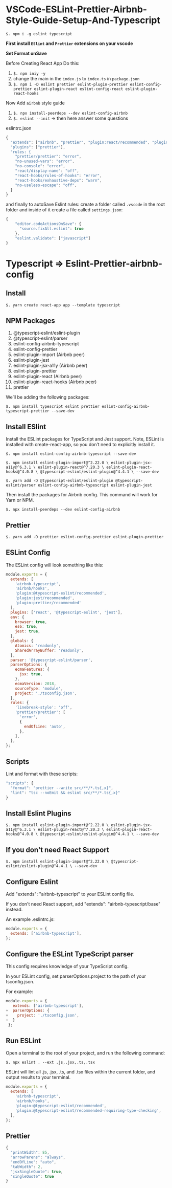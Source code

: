 # VSCode-ESLint-Prettier-Airbnb-Style-Guide-Setup-And-Typescript

`$. npm i -g eslint typescript`

**First install `ESlint` and `Prettier` extensions on your vscode**

**Set Format onSave**

Before Creating React App Do this: 

1. `$. npm iniy -y`
2. change the main in the `index.js` to `index.ts` in `package.json`
3. `$. npm i -D eslint prettier eslint-plugin-prettier eslint-config-prettier eslint-plugin-react eslint-config-react eslint-plugin-react-hooks`

Now Add `airbnb` style guide

1. `$. npx install-peerdeps --dev eslint-config-airbnb`
2. `$. eslint --init` => then here answer some questions

eslintrc.json

```js
{
  "extends": ["airbnb", "prettier", "plugin:react/recommended", "plugin:prettier/recommended", "eslint:recommended"]
  "plugins": ["prettier"],
  "rules: {
    "prettier/prettier": "error",
    "no-unused-vars": "error",
    "no-console": "error",
    "react/display-name": "off",
    "react-hooks/rules-of-hooks": "error",
    "react-hooks/exhaustive-deps": "warn",
    "no-useless-escape": "off",
  }
}
```

and finally to autoSave Eslint rules: create a folder called `.vscode` in the root folder and inside of it create a file called `settings.json`:

```js
{
    "editor.codeActionsOnSave": {
      "source.fixAll.eslint": true
    },
    "eslint.validate": ["javascript"]
}
```


# Typescript => Eslint-Prettier-airbnb-config

## Install

`$. yarn create react-app app --template typescript`

## NPM Packages

1. @typescript-eslint/eslint-plugin
2. @typescript-eslint/parser
3. eslint-config-airbnb-typescript
4. eslint-config-prettier
5. eslint-plugin-import (Airbnb peer)
6. eslint-plugin-jest
7. eslint-plugin-jsx-a11y (Airbnb peer)
8. eslint-plugin-prettier
9. eslint-plugin-react (Airbnb peer)
10. eslint-plugin-react-hooks (Airbnb peer)
11. prettier

We’ll be adding the following packages:

`$. npm install typescript eslint prettier eslint-config-airbnb-typescript-prettier --save-dev`

## Install ESlint

Install the ESLint packages for TypeScript and Jest support. Note, ESLint is installed with create-react-app, so you don’t need to explicitly install it.

`$. npm install eslint-config-airbnb-typescript --save-dev`

`$. npm install eslint-plugin-import@^2.22.0 \
            eslint-plugin-jsx-a11y@^6.3.1 \
            eslint-plugin-react@^7.20.3 \
            eslint-plugin-react-hooks@^4.0.8 \
            @typescript-eslint/eslint-plugin@^4.4.1 \
            --save-dev`

`$. yarn add -D @typescript-eslint/eslint-plugin @typescript-eslint/parser eslint-config-airbnb-typescript eslint-plugin-jest`

Then install the packages for Airbnb config. This command will work for Yarn or NPM.

`$. npx install-peerdeps --dev eslint-config-airbnb`

## Prettier

`$. yarn add -D prettier eslint-config-prettier eslint-plugin-prettier`

## ESLint Config

The ESLint config will look something like this:

```js
module.exports = {
  extends: [
    'airbnb-typescript',
    'airbnb/hooks',
    'plugin:@typescript-eslint/recommended',
    'plugin:jest/recommended',
    'plugin:prettier/recommended'
  ],
  plugins: ['react', '@typescript-eslint', 'jest'],
  env: {
    browser: true,
    es6: true,
    jest: true,
  },
  globals: {
    Atomics: 'readonly',
    SharedArrayBuffer: 'readonly',
  },
  parser: '@typescript-eslint/parser',
  parserOptions: {
    ecmaFeatures: {
      jsx: true,
    },
    ecmaVersion: 2018,
    sourceType: 'module',
    project: './tsconfig.json',
  },
  rules: {
    'linebreak-style': 'off',
    'prettier/prettier': [
      'error',
      {
        endOfLine: 'auto',
      },
    ],
  },
};
```

## Scripts

Lint and format with these scripts:

```js
"scripts": {
  "format": "prettier --write src/**/*.ts{,x}",
  "lint": "tsc --noEmit && eslint src/**/*.ts{,x}"
}
```

## Install Eslint Plugins

`$. npm install eslint-plugin-import@^2.22.0 \
            eslint-plugin-jsx-a11y@^6.3.1 \
            eslint-plugin-react@^7.20.3 \
            eslint-plugin-react-hooks@^4.0.8 \
            @typescript-eslint/eslint-plugin@^4.4.1 \
            --save-dev`
            
## If you don't need React Support

`$. npm install eslint-plugin-import@^2.22.0 \
            @typescript-eslint/eslint-plugin@^4.4.1 \
            --save-dev`
            
 
 ## Configure Eslint
 
 Add "extends": "airbnb-typescript" to your ESLint config file.

If you don't need React support, add "extends": "airbnb-typescript/base" instead.

An example .eslintrc.js:

```js
module.exports = {
  extends: ['airbnb-typescript'],
};
```


## Configure the ESLint TypeScript parser

This config requires knowledge of your TypeScript config.

In your ESLint config, set parserOptions.project to the path of your tsconfig.json.

For example:

```js
module.exports = {
   extends: ['airbnb-typescript'],
+  parserOptions: {
+    project: './tsconfig.json',
+  }
 };
```

## Run ESLint

Open a terminal to the root of your project, and run the following command:

`$. npx eslint . --ext .js,.jsx,.ts,.tsx`

ESLint will lint all .js, .jsx, .ts, and .tsx files within the current folder, and output results to your terminal.

```js
module.exports = {
  extends: [
    'airbnb-typescript',
    'airbnb/hooks',
    'plugin:@typescript-eslint/recommended',
    'plugin:@typescript-eslint/recommended-requiring-type-checking',
  ],
};
```

## Prettier

```js
{
  "printWidth": 85,
  "arrowParens": "always",
  "endOfLine": "auto",
  "tabWidth": 2,
  "jsxSingleQuote": true,
  "singleQuote": true
}
```
